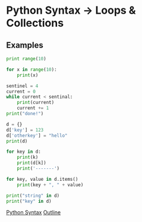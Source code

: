 Python Syntax -> Loops & Collections
====================================

Examples
--------

```python
print range(10)

for x in range(10):
    print(x)

sentinel = 4
current = 0
while current < sentinal:
    print(current)
    current += 1
print("done!")

d = {}
d['key'] = 123
d['otherkey'] = "hello"
print(d)

for key in d:
    print(k)
    print(d[k])
    print('-------')

for key, value in d.items()
    print(key + ", " + value)

print("string" in d)
print("key" in d)

```

[Python Syntax](syntax.md)
[Outline](outline.md)
